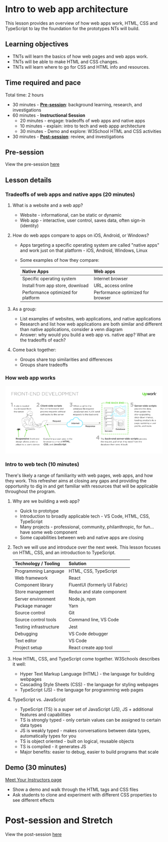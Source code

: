 # Intro to web app architecture

This lesson provides an overview of how web apps work, HTML, CSS and TypeScript to lay the foundation for the prototypes NTs will build.

## Learning objectives

* TNTs will learn the basics of how web pages and web apps work.
* TNTs will be able to make HTML and CSS changes.
* TNTs will learn where to go for CSS and HTML info and resources.

## Time required and pace

Total time: 2 hours

* 30 minutes - [**Pre-session**](https://github.com/tnt-summer-academy/Curriculum/wiki/%5BENG1.0%5D-Intro-to-web-apps): background learning, research, and investigations
* 60 minutes - **Instructional Session**
    * 20 minutes - engage: tradeoffs of web apps and native apps
    * 10 minutes - explain: intro to tech and web appp architecture
    * 30 minutes - Demo and explore: W3School HTML and CSS activities
* 30 minutes - [**Post-session**](https://github.com/tnt-summer-academy/Curriculum/wiki/%5BENG1.0%5D-Intro-to-web-apps): review, and investigations


## Pre-session 


View the pre-session [here](https://github.com/tnt-summer-academy/Curriculum/wiki/%5BENG1.0%5D-Intro-to-web-apps)


## Lesson details

### Tradeoffs of web apps and native apps (20 minutes)

1. What is a website and a web app?
      * Website - informational, can be static or dynamic
      * Web app - interactive, user control, saves data, often sign-in (identity)

2. How do web apps compare to apps on iOS, Android, or Windows?
      * Apps targeting a specific operating system are called "native apps" and work just on that platform - iOS, Android, Windows, Linux
      * Some examples of how they compare:

        | Native Apps  | Web apps |
        |---|---|
        | Specific operating system   | Internet browser  |
        | Install from app store, download | URL, access online |
        | Performance optimized for platform | Performance optimized for browser |

3. As a group:
      * List examples of websites, web applications, and native applications
      * Research and list how web applications are both similar and different than native applications, consider a venn diagram
      * Answer: why would you build a web app vs. native app? What are the tradeoffs of each?

4. Come back together:
      * Groups share top similarities and differences
      * Groups share tradeoffs

### How web app works

![FrontEndDev](./[ENG1.0]FrontEndDev.png)


### Intro to web tech (10 minutes)

There's likely a range of familiarity with web pages, web apps, and how they work. This refresher aims at closing any gaps and providing  the opportunity to dig in and get familiar with resources that will be applicable throughout the program.

1. Why are we building a web app?
      * Quick to prototype
      * Introduction to broadly applicable tech - VS Code, HTML, CSS, TypeScript
      * Many projects - professional, community, philanthropic, for fun... have some web component
      * Some capabilities between web and native apps are closing

2. Tech we will use and introduce over the next week. This lesson focuses on HTML, CSS, and an introduction to TypeScript.

      | Technology / Tooling | Solution |
      |---|---|
      | Programming Language   | HTML, CSS, TypeScript  |
      | Web framework | React |
      | Component library | FluentUI (formerly UI Fabric) |
      | Store management | Redux and state component|
      | Server environment | Node.js, npm|
      | Package manager | Yarn |
      | Source control | Git |
      | Source control tools | Command line, VS Code|
      | Testing infrastructure | Jest |
      | Debugging | VS Code debugger |
      | Text editor | VS Code |
      | Project setup | React create app tool |

3. How HTML, CSS, and TypeScript come together. W3Schools describes it well:
      * Hyper Text Markup Language (HTML) - the language for building webpages
      * Cascading Style Sheets (CSS) - the language for styling webpages
      * TypeScript (JS) - the language for programming web pages

4. TypeScript vs. JavaScript
      * TypeScript (TS) is a super set of JavaScript (JS), JS + additional features and capabilities
      * TS is strongly typed - only certain values can be assigned to certain data types
      * JS is weakly typed - makes conversations between data types, automatically types for you
      * TS is object oriented - built on logical, reusable objects
      * TS is compiled - it generates JS
      * Major benefits: easier to debug, easier to build programs that scale

## Demo (30 minutes)

[Meet Your Instructors page](https://github.com/tnt-summer-academy/Exercises/tree/main/Week_1/ENG1.0/meet-your-Instructors)

* Show a demo and walk through the HTML tags and CSS files
* Ask students to clone and experiment with different CSS properties to see different effects

# Post-session and Stretch

View the post-session [here](https://github.com/tnt-summer-academy/Curriculum/wiki/%5BENG1.0%5D-Intro-to-web-apps)
